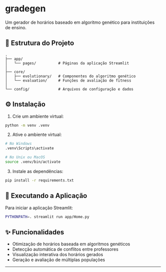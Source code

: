 # gradegen

Um gerador de horários baseado em algoritmo genético para instituições de ensino.

## 📂 Estrutura do Projeto

```
.
├── app/
│   └── pages/          # Páginas da aplicação Streamlit
│
├── core/
│   ├── evolutionary/   # Componentes do algoritmo genético
│   └── evaluation/     # Funções de avaliação de fitness
│
└── config/             # Arquivos de configuração e dados

```

## ⚙️ Instalação

1. Crie um ambiente virtual:
```bash
python -m venv .venv
```

2. Ative o ambiente virtual:
```bash
# No Windows
.venv\Scripts\activate

# No Unix ou MacOS
source .venv/bin/activate
```

3. Instale as dependências:
```bash
pip install -r requirements.txt
```

## 🚀 Executando a Aplicação

Para iniciar a aplicação Streamlit:

```bash
PYTHONPATH=. streamlit run app/Home.py
```

## ✨ Funcionalidades

- Otimização de horários baseada em algoritmos genéticos
- Detecção automática de conflitos entre professores
- Visualização interativa dos horários gerados
- Geração e avaliação de múltiplas populações

---

